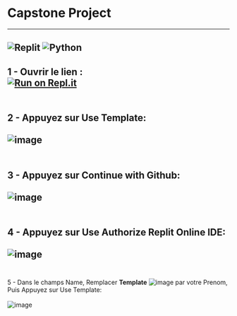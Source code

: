 # Capstone Project 
---------------------------
![Replit](https://img.shields.io/badge/Replit-DD1200?style=for-the-badge&logo=Replit&logoColor=white) ![Python](https://img.shields.io/badge/python-3670A0?style=for-the-badge&logo=python&logoColor=ffdd54)<br>
---------------------------
1 - Ouvrir le lien :
<br>
[![Run on Repl.it](https://img.shields.io/badge/Replit-DD1200?style=for-the-badge&logo=Replit&logoColor=white)](https://replit.com/@yahia-kplr/KplrWebSCRAPINGTemplate?v=1)<br>
<br>
---------------------------
2 - Appuyez sur Use Template:<br>
<br>
![image](https://user-images.githubusercontent.com/123749462/224277876-64fd1460-00c4-468d-a2ac-33a404d663ba.png)<br>
<br>
---------------------------
3 - Appuyez sur Continue with Github:<br>
<br>
![image](https://user-images.githubusercontent.com/123749462/224278332-8f4246cb-82bd-4e4b-bb9e-0708749852a8.png)<br>
<br>
---------------------------
4 - Appuyez sur Use Authorize Replit Online IDE:<br>
<br>
![image](https://user-images.githubusercontent.com/123749462/224278686-e0c96d03-beeb-40c3-a095-146eaf1dff9d.png)<br>
<br>
---------------------------
5 - Dans le champs Name, Remplacer **Template** ![image](https://user-images.githubusercontent.com/123748165/224300530-496b1744-38b0-4408-bb67-5ff90a0384bb.png)
 par votre Prenom, Puis Appuyez sur Use Template:<br>
<br>
![image](https://user-images.githubusercontent.com/123749462/224278959-553d1a8c-e3fe-4a37-a402-967eecbc41af.png)<br>



